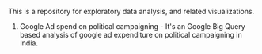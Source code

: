 This is a repository for exploratory data analysis, and related visualizations.

1. Google Ad spend on political campaigning - It's an Google Big Query based analysis of google ad expenditure on political campaigning in India.
